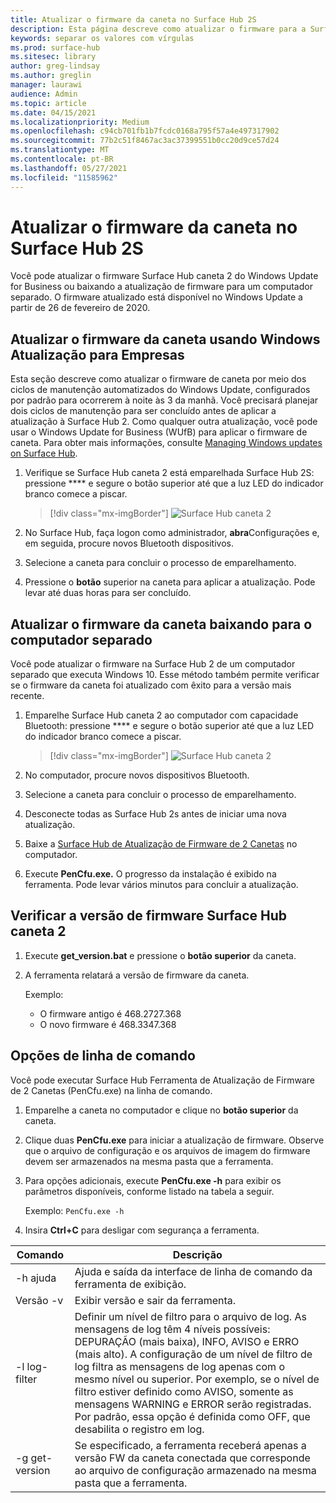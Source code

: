 ```yaml
---
title: Atualizar o firmware da caneta no Surface Hub 2S
description: Esta página descreve como atualizar o firmware para a Surface Hub 2.
keywords: separar os valores com vírgulas
ms.prod: surface-hub
ms.sitesec: library
author: greg-lindsay
ms.author: greglin
manager: laurawi
audience: Admin
ms.topic: article
ms.date: 04/15/2021
ms.localizationpriority: Medium
ms.openlocfilehash: c94cb701fb1b7fcdc0168a795f57a4e497317902
ms.sourcegitcommit: 77b2c51f8467ac3ac37399551b0cc20d9ce57d24
ms.translationtype: MT
ms.contentlocale: pt-BR
ms.lasthandoff: 05/27/2021
ms.locfileid: "11585962"
---
```

# <a name="update-pen-firmware-on-surface-hub-2s"></a>Atualizar o firmware da caneta no Surface Hub 2S

Você pode atualizar o firmware Surface Hub caneta 2 do Windows Update for Business ou baixando a atualização de firmware para um computador separado. O firmware atualizado está disponível no Windows Update a partir de 26 de fevereiro de 2020. 

## <a name="update-pen-firmware-using-windows-update-for-business"></a>Atualizar o firmware da caneta usando Windows Atualização para Empresas

Esta seção descreve como atualizar o firmware de caneta por meio dos ciclos de manutenção automatizados do Windows Update, configurados por padrão para ocorrerem à noite às 3 da manhã. Você precisará planejar dois ciclos de manutenção para ser concluído antes de aplicar a atualização à Surface Hub 2. Como qualquer outra atualização, você pode usar o Windows Update for Business (WUfB) para aplicar o firmware de caneta. Para obter mais informações, consulte [Managing Windows updates on Surface Hub](manage-windows-updates-for-surface-hub.md).

1. Verifique se Surface Hub caneta 2 está emparelhada Surface Hub 2S: pressione **** e segure o botão superior até que a luz LED do indicador branco comece a piscar.

    > [!div class="mx-imgBorder"]
    > ![Surface Hub caneta 2](images/sh2-pen-1.png)

2. No Surface Hub, faça logon como administrador, **abra**Configurações e, em seguida, procure novos Bluetooth dispositivos.

3. Selecione a caneta para concluir o processo de emparelhamento.

4. Pressione o **botão** superior na caneta para aplicar a atualização. Pode levar até duas horas para ser concluído.

## <a name="update-pen-firmware-by-downloading-to-separate-pc"></a>Atualizar o firmware da caneta baixando para o computador separado

Você pode atualizar o firmware na Surface Hub 2 de um computador separado que executa Windows 10. Esse método também permite verificar se o firmware da caneta foi atualizado com êxito para a versão mais recente.

1. Emparelhe Surface Hub caneta 2 ao computador com capacidade Bluetooth: pressione **** e segure o botão superior até que a luz LED do indicador branco comece a piscar.

    > [!div class="mx-imgBorder"]
    > ![Surface Hub caneta 2](images/sh2-pen-1.png)

2. No computador, procure novos dispositivos Bluetooth.

3. Selecione a caneta para concluir o processo de emparelhamento.

4. Desconecte todas as Surface Hub 2s antes de iniciar uma nova atualização.

5. Baixe a [Surface Hub de Atualização de Firmware de 2 Canetas](https://download.microsoft.com/download/8/3/F/83FD5089-D14E-42E3-AF7C-6FC36F80D347/Pen_Firmware_Tool.zip) no computador.

6. Execute **PenCfu.exe.** O progresso da instalação é exibido na ferramenta. Pode levar vários minutos para concluir a atualização. 


## <a name="check-firmware-version-of-surface-hub-2-pen"></a>Verificar a versão de firmware Surface Hub caneta 2

1. Execute **get_version.bat** e pressione o **botão superior** da caneta.

2. A ferramenta relatará a versão de firmware da caneta. 

   Exemplo:
    - O firmware antigo é 468.2727.368
    - O novo firmware é 468.3347.368

## <a name="command-line-options"></a>Opções de linha de comando

Você pode executar Surface Hub Ferramenta de Atualização de Firmware de 2 Canetas (PenCfu.exe) na linha de comando.

1. Emparelhe a caneta no computador e clique no **botão superior** da caneta.

2. Clique duas **PenCfu.exe** para iniciar a atualização de firmware. Observe que o arquivo de configuração e os arquivos de imagem do firmware devem ser armazenados na mesma pasta que a ferramenta.

3. Para opções adicionais, execute **PenCfu.exe -h** para exibir os parâmetros disponíveis, conforme listado na tabela a seguir.  

   Exemplo: `PenCfu.exe -h`

4. Insira **Ctrl+C** para desligar com segurança a ferramenta.


| Comando | Descrição |
| -------------- |---------------------------- |
| -h ajuda        | Ajuda e saída da interface de linha de comando da ferramenta de exibição. |
| Versão -v     | Exibir versão e sair da ferramenta. |
| -l log-filter  | Definir um nível de filtro para o arquivo de log. As mensagens de log têm 4 níveis possíveis: DEPURAÇÃO (mais baixa), INFO, AVISO e ERRO (mais alto). A configuração de um nível de filtro de log filtra as mensagens de log apenas com o mesmo nível ou superior. Por exemplo, se o nível de filtro estiver definido como AVISO, somente as mensagens WARNING e ERROR serão registradas. Por padrão, essa opção é definida como OFF, que desabilita o registro em log. |
| -g get-version | Se especificado, a ferramenta receberá apenas a versão FW da caneta conectada que corresponde ao arquivo de configuração armazenado na mesma pasta que a ferramenta.  |

